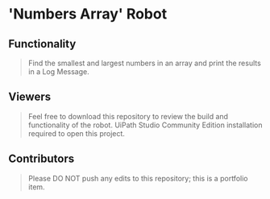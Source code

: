 # 'Numbers Array' Robot

## Functionality
> Find the smallest and largest numbers in an array and print the results in a Log Message.

## Viewers
> Feel free to download this repository to review the build and functionality of the robot. UiPath Studio Community Edition installation required to open this project.

## Contributors
> Please DO NOT push any edits to this repository; this is a portfolio item.
